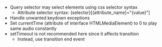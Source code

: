 - Query selector may select elements using css selector syntax
    - Attribute selector syntax: {selector}[{attribute_name}="{value}"]
- Handle unwanted keydown exceptions
- Set currentTime (attribute of interface HTMLMediaElement) to 0 to play same audio constantly
- setTimeout is not recommended here since it affects transition
    - Instead, use transition end event
